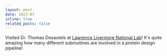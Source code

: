 ```yaml
---
layout: post
date: 2023-07
inline: true
related_posts: false
---
```


Visited Dr. Thomas Desautels at [Lawrence Livermore National Lab](https://www.llnl.gov/)! It's quite amazing how many different subroutines are involved in a protein design pipeline!
